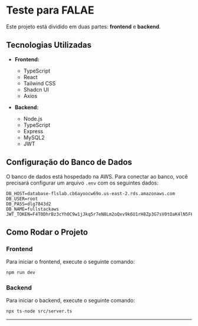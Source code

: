 # Teste para FALAE

Este projeto está dividido em duas partes: **frontend** e **backend**.

## Tecnologias Utilizadas

- **Frontend:**
  - TypeScript
  - React
  - Tailwind CSS
  - Shadcn UI
  - Axios

- **Backend:**
  - Node.js
  - TypeScript
  - Express
  - MySQL2
  - JWT

## Configuração do Banco de Dados

O banco de dados está hospedado na AWS. Para conectar ao banco, você precisará configurar um arquivo `.env` com os seguintes dados:

```
DB_HOST=database-flslab.cb6ayoocw69o.us-east-2.rds.amazonaws.com
DB_USER=root
DB_PASS=dlg7843d2
DB_NAME=fullstackaws
JWT_TOKEN=F4T0DhrBz3cYh0C9w1jJkq5r7eN8Lm2oQxv9k6U1rH8Zp3G7sV0tOaK4lN5F6Wz
```

## Como Rodar o Projeto

### Frontend

Para iniciar o frontend, execute o seguinte comando:

```bash
npm run dev
```

### Backend

Para iniciar o backend, execute o seguinte comando:

```bash
npx ts-node src/server.ts
```

---
